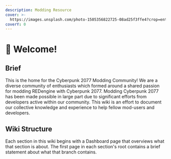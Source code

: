 ```yaml
---
description: Modding Resource
cover: >-
  https://images.unsplash.com/photo-1505356822725-08ad25f3ffe4?crop=entropy&cs=tinysrgb&fm=jpg&ixid=MnwxOTcwMjR8MHwxfHNlYXJjaHw1fHx5ZWxsb3d8ZW58MHx8fHwxNjY3NzAyMzgz&ixlib=rb-4.0.3&q=80
coverY: 0
---
```


# 👋 Welcome!

## Brief

This is the home for the Cyberpunk 2077 Modding Community! We are a diverse community of enthusiasts which formed around a shared passion for modding REDengine with Cyberpunk 2077. Modding Cyberpunk 2077 has been made possible in large part due to significant efforts from developers active within our community. This wiki is an effort to document our collective knowledge and experience to help fellow mod-users and developers.

## Wiki Structure

Each section in this wiki begins with a Dashboard page that overviews what that section is about. The first page in each section's root contains a brief statement about what that branch contains.
